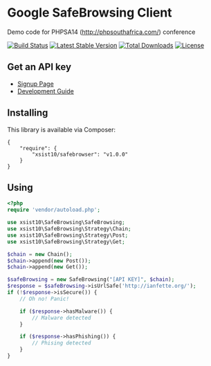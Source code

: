 Google SafeBrowsing Client
==========================

Demo code for PHPSA14 (http://phpsouthafrica.com/) conference

[![Build Status](https://travis-ci.org/xsist10/SafeBrowsing.svg?branch=master)](https://travis-ci.org/xsist10/SafeBrowsing)
[![Latest Stable Version](https://poser.pugx.org/xsist10/safebrowser/v/stable.png)](https://packagist.org/packages/xsist10/safebrowser)
[![Total Downloads](https://poser.pugx.org/xsist10/safebrowser/downloads.png)](https://packagist.org/packages/xsist10/safebrowser)
[![License](https://poser.pugx.org/xsist10/safebrowser/license.png)](https://packagist.org/packages/xsist10/safebrowser)


Get an API key
--------------

* [Signup Page](https://developers.google.com/safe-browsing/key_signup)
* [Development Guide](https://developers.google.com/safe-browsing/)


Installing
----------

This library is available via Composer:

    {
        "require": {
            "xsist10/safebrowser": "v1.0.0"
        }
    }


Using
-----

```php
<?php
require 'vendor/autoload.php';

use xsist10\SafeBrowsing\SafeBrowsing;
use xsist10\SafeBrowsing\Strategy\Chain;
use xsist10\SafeBrowsing\Strategy\Post;
use xsist10\SafeBrowsing\Strategy\Get;

$chain = new Chain();
$chain->append(new Post());
$chain->append(new Get());

$safeBrowsing = new SafeBrowsing("[API KEY]", $chain);
$response = $safeBrowsing->isUrlSafe('http://ianfette.org/');
if (!$response->isSecure()) {
    // Oh no! Panic!

    if ($response->hasMalware()) {
        // Malware detected
    }

    if ($response->hasPhishing()) {
        // Phising detected
    }
}
```
